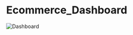 # Ecommerce_Dashboard
![Dashboard](https://github.com/viniciusvarone/assets/blob/main/proj_ecom.png)

